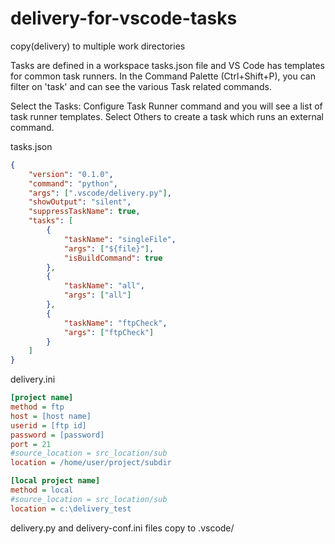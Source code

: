 # delivery-for-vscode-tasks
copy(delivery) to multiple work directories

Tasks are defined in a workspace tasks.json file and VS Code has templates for common task runners. In the Command Palette (Ctrl+Shift+P), you can filter on 'task' and can see the various Task related commands.

Select the Tasks: Configure Task Runner command and you will see a list of task runner templates. Select Others to create a task which runs an external command.

tasks.json
```json
{
    "version": "0.1.0",
    "command": "python",
    "args": [".vscode/delivery.py"],
    "showOutput": "silent",
    "suppressTaskName": true,
    "tasks": [
        {
            "taskName": "singleFile",
            "args": ["${file}"],
            "isBuildCommand": true
        },
        {
            "taskName": "all",
            "args": ["all"]
        },
        {
            "taskName": "ftpCheck",
            "args": ["ftpCheck"]
        }
    ]
}
```

delivery.ini
```ini
[project name]
method = ftp
host = [host name]
userid = [ftp id]
password = [password]
port = 21
#source_location = src_location/sub
location = /home/user/project/subdir

[local project name]
method = local
#source_location = src_location/sub
location = c:\delivery_test
```

delivery.py and delivery-conf.ini files copy to .vscode/
